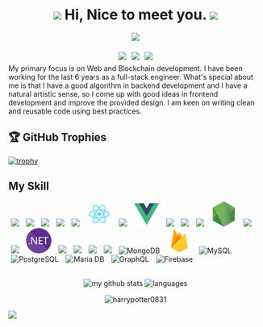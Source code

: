<h1 align="center">
  <img src="https://media.giphy.com/media/hvRJCLFzcasrR4ia7z/giphy.gif" width="28">
  Hi, Nice to meet you.
  <img src="https://media.giphy.com/media/hvRJCLFzcasrR4ia7z/giphy.gif" width="28">
</h1>

<p align="center">
  <img src="https://readme-typing-svg.herokuapp.com/?lines=Creative,%20enthusiastic%20and%20Results-driven%20Senior%20Web3%20Engineer;%2B6%20years%20of%20hands-on%20experience;&center=true&width=800&height=45">
</p>


<div style="display:flex;flex-direction:column">
  <div style="display:flex;justify-content: center;align-items: center">
    <a style="margin: 5px" href="https://web.skype.com?id=live:.cid.1020da9170a8c7eb">
      <img src="https://img.shields.io/badge/skype-%230077B5.svg?&style=for-the-badge&logo=skype&logoColor=white" />
    </a>
    <a style="margin: 5px" href="mailto:codingwizard0831@gmail.com">
      <img src="https://img.shields.io/badge/email me-%231DA1F3.svg?&style=for-the-badge&logo=gmail&logoColor=white" />
    </a>
    <a style="margin: 5px" href="https://t.me/codingwizard0831">
      <img src="https://img.shields.io/badge/email me-%231DA1F3.svg?&style=for-the-badge&logo=gmail&logoColor=white" />
    </a>
  </div>

  <div>
    My primary focus is on Web and Blockchain development.
    I have been working for the last 6 years as a full-stack engineer.
    What's special about me is that I have a good algorithm in backend development and I have a natural artistic sense, so I come up with good ideas in frontend development and improve the provided design.
    I am keen on writing clean and reusable code using best practices.
  </div>
</div>


## 🏆 GitHub Trophies
[![trophy](https://github-profile-trophy.vercel.app/?username=harrypotter0831&column=8)](https://github-profile-trophy.vercel.app/?username=harrypotter0308&column=8)


## My Skill 

<div align="left">
  <img style="margin: 0px 5px;" height="50" src="https://camo.githubusercontent.com/c134ef44c0c17a10a893853525d6844c07882c1968682affc9356c34897b516e/68747470733a2f2f63646e2e69636f6e73636f75742e636f6d2f69636f6e2f667265652f706e672d36342f6a6176617363726970742d32342d313137343935302e706e67">
  <img style="margin: 0px 5px;" height="50" src="https://camo.githubusercontent.com/2daac36c54a9aa523896f2418b372b3069ca6296149b38a7241d25f331759f2e/68747470733a2f2f63646e2e69636f6e73636f75742e636f6d2f69636f6e2f667265652f706e672d36342f747970657363726970742d313137343936352e706e67">
  <img style="margin: 0px 5px;" height="50" src="https://camo.githubusercontent.com/da7acacadecf91d6dc02efcd2be086bb6d78ddff19a1b7a0ab2755a6fda8b1e9/68747470733a2f2f63646e2e6a7364656c6976722e6e65742f67682f64657669636f6e732f64657669636f6e2f69636f6e732f68746d6c352f68746d6c352d6f726967696e616c2e737667">
  <img style="margin: 0px 5px;" height="50" src="https://camo.githubusercontent.com/2e496d4bfc6f753ddca87b521ce95c88219f77800212ffa6d4401ad368c82170/68747470733a2f2f63646e2e6a7364656c6976722e6e65742f67682f64657669636f6e732f64657669636f6e2f69636f6e732f637373332f637373332d6f726967696e616c2e737667">
  <img style="margin: 0px 5px;" height="50" src="https://camo.githubusercontent.com/be406e7fcc11cd6204d544a8e1e3a168cd57a6fbf1d3b455830feeb85ef1ec76/68747470733a2f2f63646e2e6a7364656c6976722e6e65742f67682f64657669636f6e732f64657669636f6e2f69636f6e732f6373686172702f6373686172702d6f726967696e616c2e737667">

  <img style="margin: 0px 5px;" height="50" src="https://raw.githubusercontent.com/github/explore/80688e429a7d4ef2fca1e82350fe8e3517d3494d/topics/react/react.png">
  <img style="margin: 0px 5px;" height="50" src="https://camo.githubusercontent.com/26a528f097ecb4f4b3987ad74cd3086870e930d85124c2a352dbde9e3cd14cb7/68747470733a2f2f63646e2e6a7364656c6976722e6e65742f67682f64657669636f6e732f64657669636f6e2f69636f6e732f6e6578746a732f6e6578746a732d6f726967696e616c2e737667">
  <img style="margin: 0px 5px;" height="50" src="https://raw.githubusercontent.com/github/explore/80688e429a7d4ef2fca1e82350fe8e3517d3494d/topics/vue/vue.png">
  <img style="margin: 0px 5px;" height="50" src="https://www.vectorlogo.zone/logos/nuxtjs/nuxtjs-icon.svg">
  <img style="margin: 0px 5px;" height="50" src="https://bestofjs.org/logos/vuetify.svg">
  <img style="margin: 0px 5px;" height="50" src="https://camo.githubusercontent.com/4f9985e75ef6d08199712ad2b1f822e5534fe876c52b010026c04a1714fa3d59/68747470733a2f2f63646e2e6a7364656c6976722e6e65742f67682f64657669636f6e732f64657669636f6e2f69636f6e732f616e67756c61726a732f616e67756c61726a732d6f726967696e616c2e737667">
  <img style="margin: 0px 5px;" height="50" src="https://raw.githubusercontent.com/github/explore/80688e429a7d4ef2fca1e82350fe8e3517d3494d/topics/nodejs/nodejs.png">
  <img style="margin: 0px 5px;" height="50" src="https://camo.githubusercontent.com/263164b2849cb40f0c6eaea2cf8406dda9d124aefce42ab5bd30f83d3133aef0/68747470733a2f2f63646e2e69636f6e73636f75742e636f6d2f69636f6e2f667265652f706e672d36342f6c61726176656c2d3232363031352e706e67">
  <img style="margin: 0px 5px;" height="50" src="https://profilinator.rishav.dev/skills-assets/codeigniter.svg">
  <img style="margin: 0px 5px;" height="50" src="https://raw.githubusercontent.com/github/explore/80688e429a7d4ef2fca1e82350fe8e3517d3494d/topics/dotnet/dotnet.png">
  <img style="margin: 0px 5px;" height="50" src="https://camo.githubusercontent.com/b68ee2443882c03a011ea49e1b6bcbe7bd994e1da6a980291557a3fd89348322/68747470733a2f2f63646e2e69636f6e73636f75742e636f6d2f69636f6e2f667265652f706e672d36342f707974686f6e2d322d3232363035312e706e67">
  <img style="margin: 0px 5px;" height="50" src="https://camo.githubusercontent.com/c617d01a7ffe0d5033ba5605b5097d1e09603d9e9ca3cb9ae1b2ab6a30d1f6dc/68747470733a2f2f63646e2e69636f6e73636f75742e636f6d2f69636f6e2f667265652f706e672d36342f646a616e676f2d31312d313137353033362e706e67">
  <img style="margin: 0px 5px;" height="50" src="https://profilinator.rishav.dev/skills-assets/nestjs.svg">

<!--   <img style="margin: 0px 5px;" height="50" src="https://raw.githubusercontent.com/github/explore/80688e429a7d4ef2fca1e82350fe8e3517d3494d/topics/dart/dart.png"> -->
<!--   <img style="margin: 0px 5px;" height="50" src="https://raw.githubusercontent.com/github/explore/80688e429a7d4ef2fca1e82350fe8e3517d3494d/topics/flutter/flutter.png"> -->
<!--   <img style="margin: 0px 5px;" height="50" src="https://raw.githubusercontent.com/github/explore/80688e429a7d4ef2fca1e82350fe8e3517d3494d/topics/android/android.png"> -->

  <img style="margin: 0px 5px;" height="50" src="https://camo.githubusercontent.com/2582ec2237a3a1fbd34e9b57332b72be27a7facb32abe7c2335e5f86e5f457a8/68747470733a2f2f63646e2e6a7364656c6976722e6e65742f67682f64657669636f6e732f64657669636f6e2f69636f6e732f6d7973716c2f6d7973716c2d6f726967696e616c2e737667">
  <img style="margin: 0px 5px;" height="50" src="https://profilinator.rishav.dev/skills-assets/mongodb-original-wordmark.svg" alt="MongoDB" />
  <img style="margin: 0px 5px;" height="50" src="https://raw.githubusercontent.com/github/explore/80688e429a7d4ef2fca1e82350fe8e3517d3494d/topics/firebase/firebase.png">
  <img style="margin: 0px 5px;" height="50" src="https://profilinator.rishav.dev/skills-assets/mysql-original-wordmark.svg" alt="MySQL" />
  <img style="margin: 0px 5px;" height="50" src="https://profilinator.rishav.dev/skills-assets/postgresql-original-wordmark.svg" alt="PostgreSQL" />
  <img style="margin: 0px 5px;" height="50" src="https://profilinator.rishav.dev/skills-assets/mariadb.png" alt="Maria DB"  />
  <img style="margin: 0px 5px;" height="50" src="https://profilinator.rishav.dev/skills-assets/graphql.png" alt="GraphQL" />
  <img style="margin: 0px 5px;" height="50" src="https://profilinator.rishav.dev/skills-assets/firebase.png" alt="Firebase" />
</div>

<br />

<p align="center">
<img src="https://github-readme-stats.vercel.app/api?username=harrypotter0831&show_icons=true&line_height=21&theme=gotham" alt="my github stats" width="480"/>

<img src="https://github-readme-stats.vercel.app/api/top-langs/?username=harrypotter0831&layout=compact&theme=gotham" alt="languages" height="165">
</p>
<p align="center">
  <img align="center" src="https://github-readme-streak-stats.herokuapp.com/?user=harrypotter0831&layout=compact&theme=gotham" alt="harrypotter0831" />
</p>

 <a href="#">
  <img src="https://activity-graph.herokuapp.com/graph?username=harrypotter0831&bg_color=22272e&color=00ffff&line=00ffff&point=ffffff&area=true&hide_border=false"/>
</a>
